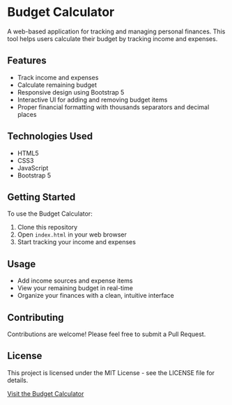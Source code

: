 # Budget Calculator

A web-based application for tracking and managing personal finances. This tool helps users calculate their budget by tracking income and expenses.

## Features

- Track income and expenses
- Calculate remaining budget
- Responsive design using Bootstrap 5
- Interactive UI for adding and removing budget items
- Proper financial formatting with thousands separators and decimal places

## Technologies Used

- HTML5
- CSS3
- JavaScript
- Bootstrap 5

## Getting Started

To use the Budget Calculator:

1. Clone this repository
2. Open `index.html` in your web browser
3. Start tracking your income and expenses

## Usage

- Add income sources and expense items
- View your remaining budget in real-time
- Organize your finances with a clean, intuitive interface

## Contributing

Contributions are welcome! Please feel free to submit a Pull Request.

## License

This project is licensed under the MIT License - see the LICENSE file for details.

<!-- Keeping the original website link -->
[Visit the Budget Calculator](https://your-website-link.com)